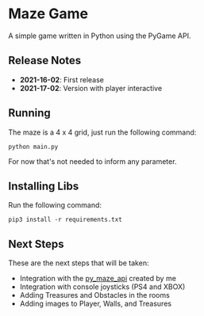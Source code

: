# Maze Game

A simple game written in Python using the PyGame API.

## Release Notes

 - **2021-16-02**: First release
 - **2021-17-02**: Version with player interactive

## Running

The maze is a 4 x 4 grid, just run the following command:

```shell
python main.py
```

For now that's not needed to inform any parameter.

## Installing Libs

Run the following command:

```shell
pip3 install -r requirements.txt
```

## Next Steps

These are the next steps that will be taken:

 * Integration with the [py_maze_api](https://github.com/ortolanph/py_maze_api) created by me
 * Integration with console joysticks (PS4 and XBOX)
 * Adding Treasures and Obstacles in the rooms
 * Adding images to Player, Walls, and Treasures